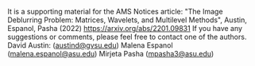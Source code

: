 It is a supporting material for the AMS Notices article: 
"The Image Deblurring Problem: Matrices, Wavelets, and Multilevel Methods", Austin, Espanol, Pasha (2022)
https://arxiv.org/abs/2201.09831
If you have any suggestions or comments, please feel free to contact one of the authors.
David Austin: (austind@gvsu.edu)
Malena Espanol (malena.espanol@asu.edu)
Mirjeta Pasha (mpasha3@asu.edu)
